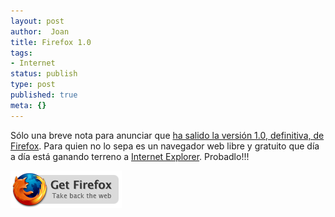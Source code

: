 ```yaml
---
layout: post
author:  Joan
title: Firefox 1.0
tags:
- Internet
status: publish
type: post
published: true
meta: {}
---
```

Sólo una breve nota para anunciar que <a href="http://www.mozilla.org/products/firefox/">ha salido la versión 1.0, definitiva, de Firefox</a>. Para quien no lo sepa es un navegador web libre y gratuito que día a día está ganando terreno a <a href="http://www.microsoft.com/windows/ie/">Internet Explorer</a>. Probadlo!!!

<a href="http://www.mozilla.org/products/firefox/"><img src="../images_posts/getfirefox_large.png" alt="Firefox 1.0" class="center noborder"/></a>
